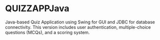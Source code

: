 # QUIZZAPPJava
 Java-based Quiz Application using Swing for GUI and JDBC for database connectivity. This version includes user authentication, multiple-choice questions (MCQs), and a scoring system.

